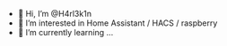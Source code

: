 - 👋 Hi, I’m @H4rl3k1n
- 👀 I’m interested in Home Assistant / HACS / raspberry
- 🌱 I’m currently learning ...

<!---
H4rl3k1n/H4rl3k1n is a ✨ special ✨ repository because its `README.md` (this file) appears on your GitHub profile.
You can click the Preview link to take a look at your changes.
--->
